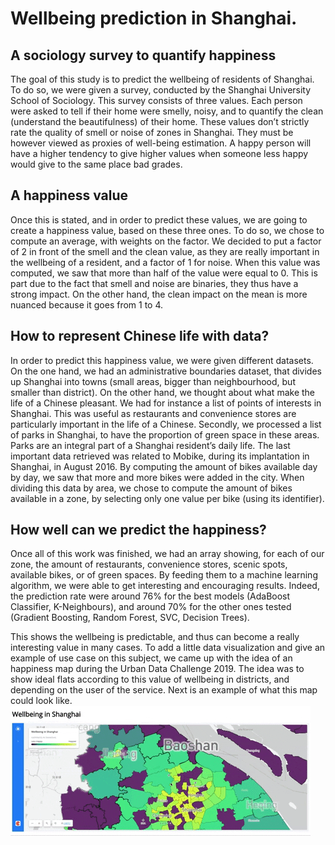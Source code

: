 # Wellbeing prediction in Shanghai.
## A sociology survey to quantify happiness 
The goal of this study is to predict the wellbeing of residents of Shanghai. To do so, we were given a survey, conducted by the Shanghai University School of Sociology. This survey consists of three values. Each person were asked to tell if their home were smelly, noisy, and to quantify the clean (understand the beautifulness) of their home. These values don’t strictly rate the quality of smell or noise of zones in Shanghai. They must be however viewed as proxies of well-being estimation. A happy person will have a higher tendency to give higher values when someone less happy would give to the same place bad grades.

## A happiness value
Once this is stated, and in order to predict these values, we are going to create a happiness value, based on these three ones. To do so, we chose to compute an average, with weights on the factor. We decided to put a factor of 2 in front of the smell and the clean value, as they are really important in the wellbeing of a resident, and a factor of 1 for noise. When this value was computed, we saw that more than half of the value were equal to 0. This is part due to the fact that smell and noise are binaries, they thus have a strong impact. On the other hand, the clean impact on the mean is more nuanced because it goes from 1 to 4. 

## How to represent Chinese life with data?
In order to predict this happiness value, we were given different datasets. On the one hand, we had an administrative boundaries dataset, that divides up Shanghai into towns (small areas, bigger than neighbourhood, but smaller than district). On the other hand, we thought about what make the life of a Chinese pleasant. We had for instance a list of points of interests in Shanghai. This was useful as restaurants and convenience stores are particularly important in the life of a Chinese. Secondly, we processed a list of parks in Shanghai, to have the proportion of green space in these areas. Parks are an integral part of a Shanghai resident’s daily life. The last important data retrieved was related to Mobike, during its implantation in Shanghai, in August 2016. By computing the amount of bikes available day by day, we saw that more and more bikes were added in the city. When dividing this data by area, we chose to compute the amount of bikes available in a zone, by selecting only one value per bike (using its identifier).

## How well can we predict the happiness?
Once all of this work was finished, we had an array showing, for each of our zone, the amount of restaurants, convenience stores, scenic spots, available bikes, or of green spaces. By feeding them to a machine learning algorithm, we were able to get interesting and encouraging results. Indeed, the prediction rate were around 76% for the best models (AdaBoost Classifier, K-Neighbours), and around 70% for the other ones tested (Gradient Boosting, Random Forest, SVC, Decision Trees). 

This shows the wellbeing is predictable, and thus can become a really interesting value in many cases. To add a little data visualization and give an example of use case on this subject, we came up with the idea of an happiness map during the Urban Data Challenge 2019. The idea was to show ideal flats according to this value of wellbeing in districts, and depending on the user of the service. Next is an example of what this map could look like.
![](https://raw.githubusercontent.com/ramiibm/UM02-Deposit/master/Project/mapdemo.gif)
